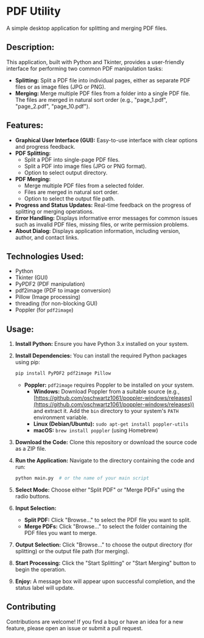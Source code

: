 # PDF Utility

A simple desktop application for splitting and merging PDF files.

## Description:

This application, built with Python and Tkinter, provides a user-friendly interface for performing two common PDF manipulation tasks:

* **Splitting:** Split a PDF file into individual pages, either as separate PDF files or as image files (JPG or PNG).
* **Merging:** Merge multiple PDF files from a folder into a single PDF file. The files are merged in natural sort order (e.g., "page\_1.pdf", "page\_2.pdf", "page\_10.pdf").

## Features:

* **Graphical User Interface (GUI):** Easy-to-use interface with clear options and progress feedback.
* **PDF Splitting:**
    * Split a PDF into single-page PDF files.
    * Split a PDF into image files (JPG or PNG format).
    * Option to select output directory.
* **PDF Merging:**
    * Merge multiple PDF files from a selected folder.
    * Files are merged in natural sort order.
    * Option to select the output file path.
* **Progress and Status Updates:** Real-time feedback on the progress of splitting or merging operations.
* **Error Handling:** Displays informative error messages for common issues such as invalid PDF files, missing files, or write permission problems.
* **About Dialog:** Displays application information, including version, author, and contact links.

## Technologies Used:

* Python
* Tkinter (GUI)
* PyPDF2 (PDF manipulation)
* pdf2image (PDF to image conversion)
* Pillow (Image processing)
* threading (for non-blocking GUI)
* Poppler (for `pdf2image`)

## Usage:

1.  **Install Python:** Ensure you have Python 3.x installed on your system.
2.  **Install Dependencies:** You can install the required Python packages using pip:

    ```bash
    pip install PyPDF2 pdf2image Pillow
    ```

    * **Poppler:** `pdf2image` requires Poppler to be installed on your system.
        * **Windows:** Download Poppler from a suitable source (e.g., [https://github.com/oschwartz1061/poppler-windows/releases](https://github.com/oschwartz1061/poppler-windows/releases)) and extract it.  Add the `bin` directory to your system's `PATH` environment variable.
        * **Linux (Debian/Ubuntu):** `sudo apt-get install poppler-utils`
        * **macOS:** `brew install poppler` (using Homebrew)

3.  **Download the Code:** Clone this repository or download the source code as a ZIP file.
4.  **Run the Application:** Navigate to the directory containing the code and run:

    ```bash
    python main.py  # or the name of your main script
    ```
5.  **Select Mode:** Choose either "Split PDF" or "Merge PDFs" using the radio buttons.
6.  **Input Selection:**
    * **Split PDF:** Click "Browse..." to select the PDF file you want to split.
    * **Merge PDFs:** Click "Browse..." to select the folder containing the PDF files you want to merge.
7.  **Output Selection:** Click "Browse..." to choose the output directory (for splitting) or the output file path (for merging).
8.  **Start Processing:** Click the "Start Splitting" or "Start Merging" button to begin the operation.
9.  **Enjoy:** A message box will appear upon successful completion, and the status label will update.

## Contributing

Contributions are welcome!  If you find a bug or have an idea for a new feature, please open an issue or submit a pull request.
